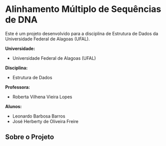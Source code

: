 # Alinhamento Múltiplo de Sequências de DNA

Este é um projeto desenvolvido para a disciplina de Estrutura de Dados da Universidade Federal de Alagoas (UFAL).

**Universidade:** 
* Universidade Federal de Alagoas (UFAL)

**Disciplina:** 
* Estrutura de Dados

**Professora:** 
* Roberta Vilhena Vieira Lopes

**Alunos:**

* Leonardo Barbosa Barros
* José Herberty de Oliveira Freire

## Sobre o Projeto

